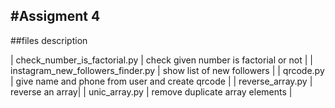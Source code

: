 #Assigment 4
---
##files description

| check_number_is_factorial.py | check given number is factorial or not |
| instagram_new_followers_finder.py | show list of new followers |
| qrcode.py | give name and phone from user and create qrcode
 |
| reverse_array.py | reverse an array|
| unic_array.py | remove duplicate array elements |
